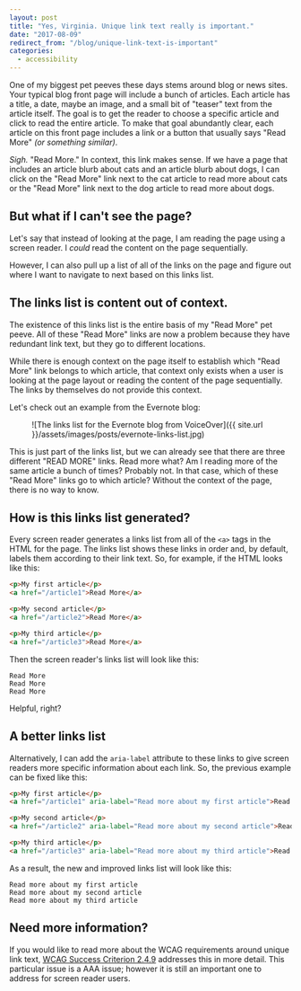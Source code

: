 ```yaml
---
layout: post
title: "Yes, Virginia. Unique link text really is important."
date: "2017-08-09"
redirect_from: "/blog/unique-link-text-is-important"
categories:
  - accessibility
---
```


One of my biggest pet peeves these days stems around blog or news sites. Your typical blog front page will include a bunch of articles.  Each article has a title, a date, maybe an image, and a small bit of "teaser" text from the article itself.  The goal is to get the reader to choose a specific article and click to read the entire article.  To make that goal abundantly clear, each article on this front page includes a link or a button that usually says "Read More" _(or something similar)_.

_Sigh._  "Read More."  In context, this link makes sense.  If we have a page that includes an article blurb about cats and an article blurb about dogs, I can click on the "Read More" link next to the cat article to read more about cats or the "Read More" link next to the dog article to read more about dogs.

## But what if I can't see the page?

Let's say that instead of looking at the page, I am reading the page using a screen reader.  I _could_ read the content on the page sequentially.  

However, I can also pull up a list of all of the links on the page and figure out where I want to navigate to next based on this links list.

## The links list is content out of context.

The existence of this links list is the entire basis of my "Read More" pet peeve.  All of these "Read More" links are now a problem because they have redundant link text, but they go to different locations.  

While there is enough context on the page itself to establish which "Read More" link belongs to which article, that context only exists when a user is looking at the page layout or reading the content of the page sequentially.  The links by themselves do not provide this context.

Let's check out an example from the Evernote blog:

<figure markdown="1">
![The links list for the Evernote blog from VoiceOver]({{ site.url }}/assets/images/posts/evernote-links-list.jpg)
</figure>

This is just part of the links list, but we can already see that there are three different "READ MORE" links.  Read more what?  Am I reading more of the same article a bunch of times?  Probably not.  In that case, which of these "Read More" links go to which article?  Without the context of the page, there is no way to know.

## How is this links list generated?

Every screen reader generates a links list from all of the `<a>` tags in the HTML for the page.  The links list shows these links in order and, by default, labels them according to their link text.  So, for example, if the HTML looks like this:

```html
<p>My first article</p>
<a href="/article1">Read More</a>

<p>My second article</p>
<a href="/article2">Read More</a>

<p>My third article</p>
<a href="/article3">Read More</a>
```

Then the screen reader's links list will look like this:

```text
Read More
Read More
Read More
```

Helpful, right?

## A better links list

Alternatively, I can add the `aria-label` attribute to these links to give screen readers more specific information about each link.  So, the previous example can be fixed like this:

```html
<p>My first article</p>
<a href="/article1" aria-label="Read more about my first article">Read More</a>

<p>My second article</p>
<a href="/article2" aria-label="Read more about my second article">Read More</a>

<p>My third article</p>
<a href="/article3" aria-label="Read more about my third article">Read More</a>
```

As a result, the new and improved links list will look like this:

```text
Read more about my first article
Read more about my second article
Read more about my third article
```

## Need more information?

If you would like to read more about the WCAG requirements around unique link text, [WCAG Success Criterion 2.4.9](https://www.w3.org/TR/UNDERSTANDING-WCAG20/navigation-mechanisms-link.html) addresses this in more detail.  This particular issue is a AAA issue; however it is still an important one to address for screen reader users.
